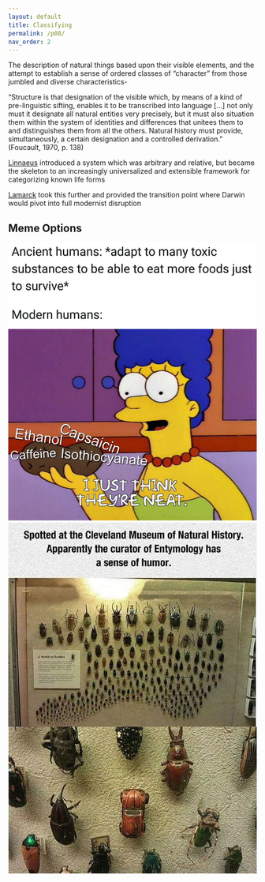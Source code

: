 ```yaml
---
layout: default
title: Classifying
permalink: /p08/
nav_order: 2
---
```


The description of natural things based upon their visible elements, and the attempt to establish a sense of ordered classes of “character” from those jumbled and diverse characteristics- 

“Structure is that designation of the visible which, by means of a kind of pre-linguistic sifting, enables it to be transcribed into language [...] not only must it designate all natural entities very precisely, but it must also situation them within the system of identities and differences that unitees them to and distinguishes them from all the others. Natural history must provide, simultaneously, a certain designation and a controlled derivation.” (Foucault, 1970, p. 138)

[Linnaeus](https://en.wikipedia.org/wiki/Systema_Naturae) introduced a system which was arbitrary and relative, but became the skeleton to an increasingly universalized and extensible framework for categorizing known life forms 

[Lamarck](http://knarf.english.upenn.edu/People/lamarck.html#:~:text=Lamarck%2C%20studying%20Linnaeus's%20system,largely%20the%20work%20of%20Lamarck) took this further and provided the transition point where Darwin would pivot into full modernist disruption

## Meme Options

![option 1](../memes/naturalhistorymeme.jpg)
![option 2](../memes/naturalhistorytaxonomymeme.jpg)
